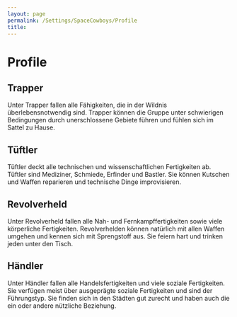 ```yaml
---
layout: page
permalink: /Settings/SpaceCowboys/Profile
title: 
---
```


# Profile

## Trapper

Unter Trapper fallen alle Fähigkeiten, die in der Wildnis überlebensnotwendig sind. Trapper können die Gruppe unter schwierigen Bedingungen durch unerschlossene Gebiete führen und fühlen sich im Sattel zu Hause.

## Tüftler

Tüftler deckt alle technischen und wissenschaftlichen Fertigkeiten ab. Tüftler sind Mediziner, Schmiede, Erfinder und Bastler. Sie können Kutschen und Waffen reparieren und technische Dinge improvisieren.

## Revolverheld

Unter Revolverheld fallen alle Nah- und Fernkampffertigkeiten sowie viele körperliche Fertigkeiten. Revolverhelden können natürlich mit allen Waffen umgehen und kennen sich mit Sprengstoff aus. Sie feiern hart und trinken jeden unter den Tisch.

## Händler

Unter Händler fallen alle Handelsfertigkeiten und viele soziale Fertigkeiten. Sie verfügen meist über ausgeprägte soziale Fertigkeiten und sind der Führungstyp. Sie finden sich in den Städten gut zurecht und haben auch die ein oder andere nützliche Beziehung.

